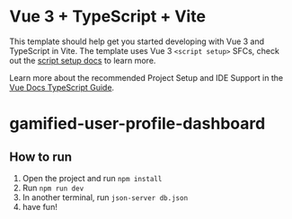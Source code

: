 # Vue 3 + TypeScript + Vite

This template should help get you started developing with Vue 3 and TypeScript in Vite. The template uses Vue 3 `<script setup>` SFCs, check out the [script setup docs](https://v3.vuejs.org/api/sfc-script-setup.html#sfc-script-setup) to learn more.

Learn more about the recommended Project Setup and IDE Support in the [Vue Docs TypeScript Guide](https://vuejs.org/guide/typescript/overview.html#project-setup).
# gamified-user-profile-dashboard

## How to run

1. Open the project and run `npm install`
2. Run `npm run dev`
3. In another terminal, run `json-server db.json`
4. have fun!
